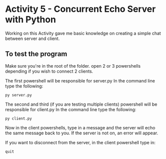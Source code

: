 # Activity 5 - Concurrent Echo Server with Python

Working on this Activity gave me basic knowledge on creating a simple chat between server and client.

## To test the program
Make sure you're in the root of the folder.
open 2 or 3 powershells depending if you wish to connect 2 clients.

The first powershell will be responsible for server.py
In the command line type the following:
```
py server.py
```
The second and third (if you are testing multiple clients) powershell will be responsible for client.py
In the command line type the following:
```
py client.py
```
Now in the client powershells, type in a message and the server will echo the same message back to you.
If the server is not on, an error will appear.

If you want to disconnect from the server, in the client powershell type in:
```
quit
```

